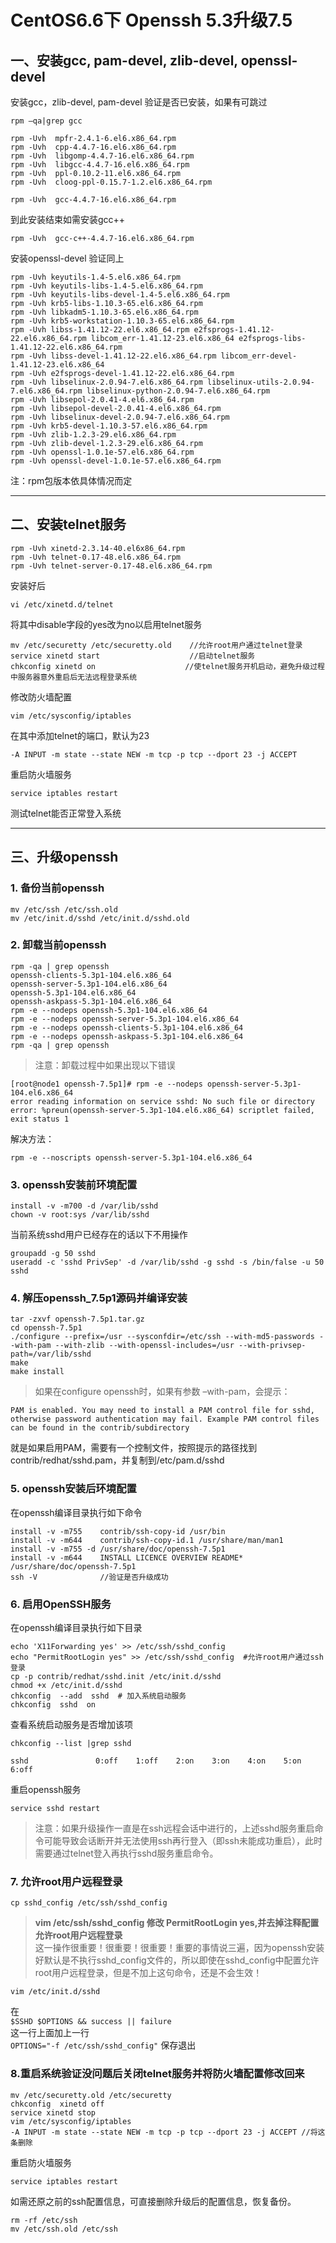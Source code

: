 # CentOS6.6下 Openssh 5.3升级7.5  
## 一、安装gcc, pam-devel, zlib-devel, openssl-devel
安装gcc，zlib-devel, pam-devel
验证是否已安装，如果有可跳过
```
rpm –qa|grep gcc

rpm -Uvh  mpfr-2.4.1-6.el6.x86_64.rpm
rpm -Uvh  cpp-4.4.7-16.el6.x86_64.rpm
rpm -Uvh  libgomp-4.4.7-16.el6.x86_64.rpm
rpm -Uvh  libgcc-4.4.7-16.el6.x86_64.rpm
rpm -Uvh  ppl-0.10.2-11.el6.x86_64.rpm
rpm -Uvh  cloog-ppl-0.15.7-1.2.el6.x86_64.rpm

rpm -Uvh  gcc-4.4.7-16.el6.x86_64.rpm
```
到此安装结束如需安装gcc++
```
rpm -Uvh  gcc-c++-4.4.7-16.el6.x86_64.rpm 
```

安装openssl-devel
验证同上
```
rpm -Uvh keyutils-1.4-5.el6.x86_64.rpm
rpm -Uvh keyutils-libs-1.4-5.el6.x86_64.rpm
rpm -Uvh keyutils-libs-devel-1.4-5.el6.x86_64.rpm
rpm -Uvh krb5-libs-1.10.3-65.el6.x86_64.rpm
rpm -Uvh libkadm5-1.10.3-65.el6.x86_64.rpm
rpm -Uvh krb5-workstation-1.10.3-65.el6.x86_64.rpm
rpm -Uvh libss-1.41.12-22.el6.x86_64.rpm e2fsprogs-1.41.12-22.el6.x86_64.rpm libcom_err-1.41.12-23.el6.x86_64 e2fsprogs-libs-1.41.12-22.el6.x86_64.rpm
rpm -Uvh libss-devel-1.41.12-22.el6.x86_64.rpm libcom_err-devel-1.41.12-23.el6.x86_64 
rpm -Uvh e2fsprogs-devel-1.41.12-22.el6.x86_64.rpm
rpm -Uvh libselinux-2.0.94-7.el6.x86_64.rpm libselinux-utils-2.0.94-7.el6.x86_64.rpm libselinux-python-2.0.94-7.el6.x86_64.rpm
rpm -Uvh libsepol-2.0.41-4.el6.x86_64.rpm
rpm -Uvh libsepol-devel-2.0.41-4.el6.x86_64.rpm
rpm -Uvh libselinux-devel-2.0.94-7.el6.x86_64.rpm
rpm -Uvh krb5-devel-1.10.3-57.el6.x86_64.rpm
rpm -Uvh zlib-1.2.3-29.el6.x86_64.rpm
rpm -Uvh zlib-devel-1.2.3-29.el6.x86_64.rpm
rpm -Uvh openssl-1.0.1e-57.el6.x86_64.rpm
rpm -Uvh openssl-devel-1.0.1e-57.el6.x86_64.rpm
```
注：rpm包版本依具体情况而定
***
## 二、安装telnet服务
```
rpm -Uvh xinetd-2.3.14-40.el6x86_64.rpm
rpm -Uvh telnet-0.17-48.el6.x86_64.rpm
rpm -Uvh telnet-server-0.17-48.el6.x86_64.rpm
```
安装好后
```
vi /etc/xinetd.d/telnet
```
将其中disable字段的yes改为no以启用telnet服务 
```
mv /etc/securetty /etc/securetty.old    //允许root用户通过telnet登录 
service xinetd start                    //启动telnet服务 
chkconfig xinetd on                    //使telnet服务开机启动，避免升级过程中服务器意外重启后无法远程登录系统
```
修改防火墙配置
```
vim /etc/sysconfig/iptables
```
在其中添加telnet的端口，默认为23
```
-A INPUT -m state --state NEW -m tcp -p tcp --dport 23 -j ACCEPT
```
重启防火墙服务
```
service iptables restart
```
测试telnet能否正常登入系统  
***
## 三、升级openssh
### 1. 备份当前openssh
```
mv /etc/ssh /etc/ssh.old 
mv /etc/init.d/sshd /etc/init.d/sshd.old
```
### 2. 卸载当前openssh
```
rpm -qa | grep openssh 
openssh-clients-5.3p1-104.el6.x86_64 
openssh-server-5.3p1-104.el6.x86_64 
openssh-5.3p1-104.el6.x86_64 
openssh-askpass-5.3p1-104.el6.x86_64 
rpm -e --nodeps openssh-5.3p1-104.el6.x86_64 
rpm -e --nodeps openssh-server-5.3p1-104.el6.x86_64 
rpm -e --nodeps openssh-clients-5.3p1-104.el6.x86_64 
rpm -e --nodeps openssh-askpass-5.3p1-104.el6.x86_64 
rpm -qa | grep openssh
```
> 注意：卸载过程中如果出现以下错误
```
[root@node1 openssh-7.5p1]# rpm -e --nodeps openssh-server-5.3p1-104.el6.x86_64  
error reading information on service sshd: No such file or directory 
error: %preun(openssh-server-5.3p1-104.el6.x86_64) scriptlet failed, exit status 1 
```
解决方法： 
```
rpm -e --noscripts openssh-server-5.3p1-104.el6.x86_64
```
### 3. openssh安装前环境配置
```
install -v -m700 -d /var/lib/sshd 
chown -v root:sys /var/lib/sshd
```
当前系统sshd用户已经存在的话以下不用操作 
```
groupadd -g 50 sshd 
useradd -c 'sshd PrivSep' -d /var/lib/sshd -g sshd -s /bin/false -u 50 sshd
```
### 4. 解压openssh_7.5p1源码并编译安装
```
tar -zxvf openssh-7.5p1.tar.gz 
cd openssh-7.5p1 
./configure --prefix=/usr --sysconfdir=/etc/ssh --with-md5-passwords --with-pam --with-zlib --with-openssl-includes=/usr --with-privsep-path=/var/lib/sshd 
make 
make install
```
> 如果在configure openssh时，如果有参数 –with-pam，会提示：
  ```
  PAM is enabled. You may need to install a PAM control file for sshd, otherwise password authentication may fail. Example PAM control files can be found in the contrib/subdirectory
  ```
  就是如果启用PAM，需要有一个控制文件，按照提示的路径找到contrib/redhat/sshd.pam，并复制到/etc/pam.d/sshd

### 5. openssh安装后环境配置
在openssh编译目录执行如下命令 
```
install -v -m755    contrib/ssh-copy-id /usr/bin 
install -v -m644    contrib/ssh-copy-id.1 /usr/share/man/man1 
install -v -m755 -d /usr/share/doc/openssh-7.5p1 
install -v -m644    INSTALL LICENCE OVERVIEW README* /usr/share/doc/openssh-7.5p1 
ssh -V              //验证是否升级成功
```

### 6. 启用OpenSSH服务
在openssh编译目录执行如下目录 
```
echo 'X11Forwarding yes' >> /etc/ssh/sshd_config 
echo "PermitRootLogin yes" >> /etc/ssh/sshd_config  #允许root用户通过ssh登录 
cp -p contrib/redhat/sshd.init /etc/init.d/sshd 
chmod +x /etc/init.d/sshd 
chkconfig  --add  sshd  # 加入系统启动服务
chkconfig  sshd  on 
```
查看系统启动服务是否增加该项
```
chkconfig --list |grep sshd

sshd               0:off    1:off    2:on    3:on    4:on    5:on    6:off 
```
重启openssh服务
```
service sshd restart
```
> 注意：如果升级操作一直是在ssh远程会话中进行的，上述sshd服务重启命令可能导致会话断开并无法使用ssh再行登入（即ssh未能成功重启），此时需要通过telnet登入再执行sshd服务重启命令。  

### 7. 允许root用户远程登录
```
cp sshd_config /etc/ssh/sshd_config
```
> **vim /etc/ssh/sshd_config 修改 PermitRootLogin yes,并去掉注释配置允许root用户远程登录**  
这一操作很重要！很重要！很重要！重要的事情说三遍，因为openssh安装好默认是不执行sshd_config文件的，所以即使在sshd_config中配置允许root用户远程登录，但是不加上这句命令，还是不会生效！
```
vim /etc/init.d/sshd
```
在   
```$SSHD $OPTIONS && success || failure```  
这一行上面加上一行   
```OPTIONS="-f /etc/ssh/sshd_config"``` 
保存退出
### 8.重启系统验证没问题后关闭telnet服务并将防火墙配置修改回来
```
mv /etc/securetty.old /etc/securetty 
chkconfig  xinetd off 
service xinetd stop
vim /etc/sysconfig/iptables
-A INPUT -m state --state NEW -m tcp -p tcp --dport 23 -j ACCEPT //将这条删除
```
重启防火墙服务
```
service iptables restart
```
如需还原之前的ssh配置信息，可直接删除升级后的配置信息，恢复备份。 
```
rm -rf /etc/ssh 
mv /etc/ssh.old /etc/ssh
```

